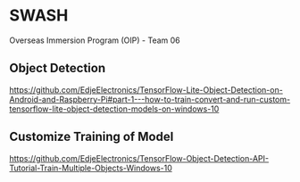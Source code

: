 # SWASH
Overseas Immersion Program (OIP) - Team 06

## Object Detection
https://github.com/EdjeElectronics/TensorFlow-Lite-Object-Detection-on-Android-and-Raspberry-Pi#part-1---how-to-train-convert-and-run-custom-tensorflow-lite-object-detection-models-on-windows-10

## Customize Training of Model
https://github.com/EdjeElectronics/TensorFlow-Object-Detection-API-Tutorial-Train-Multiple-Objects-Windows-10

